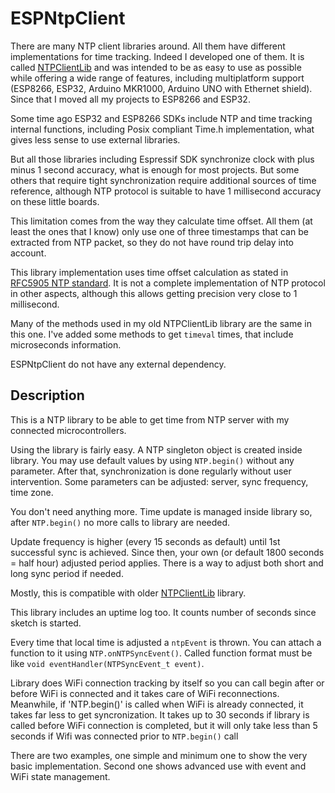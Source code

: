 # ESPNtpClient

There are many NTP client libraries around. All them have different implementations for time tracking. Indeed I developed one of them. It is called [NTPClientLib](https://github.com/gmag11/NtpClient) and was intended to be as easy to use as possible while offering a wide range of features, including multiplatform support (ESP8266, ESP32, Arduino MKR1000, Arduino UNO with Ethernet shield). Since that I moved all my projects to ESP8266 and ESP32.

Some time ago ESP32 and ESP8266 SDKs include NTP and time tracking internal functions, including Posix compliant Time.h implementation, what gives less sense to use external libraries.

But all those libraries including Espressif SDK synchronize clock with plus minus 1 second accuracy, what is enough for most projects. But some others that require tight synchronization require additional sources of time reference, although NTP protocol is suitable to have 1 millisecond accuracy on these little boards.

This limitation comes from the way they calculate time offset. All them (at least the ones that I know) only use one of three timestamps that can be extracted from NTP packet, so they do not have round trip delay into account.

This library implementation uses time offset calculation as stated in [RFC5905 NTP standard](https://tools.ietf.org/html/rfc5905). It is not a complete implementation of NTP protocol in other aspects, although this allows getting precision very close to 1 millisecond.

Many of the methods used in my old NTPClientLib library are the same in this one. I've added some methods to get `timeval` times, that include microseconds information.

ESPNtpClient do not have any external dependency.

## Description

This is a NTP library to be able to get time from NTP server with my connected microcontrollers. 

Using the library is fairly easy. A NTP singleton object is created inside library. You may use default values by using `NTP.begin()` without any parameter. After that, synchronization is done regularly without user intervention. Some parameters can be adjusted: server, sync frequency, time zone.

You don't need anything more. Time update is managed inside library so, after `NTP.begin()` no more calls to library are needed.

Update frequency is higher (every 15 seconds as default) until 1st successful sync is achieved. Since then, your own (or default 1800 seconds = half hour) adjusted period applies. There is a way to adjust both short and long sync period if needed.

Mostly, this is compatible with older [NTPClientLib](https://github.com/gmag11/NtpClient) library.

This library includes an uptime log too. It counts number of seconds since sketch is started.

Every time that local time is adjusted a `ntpEvent` is thrown. You can attach a function to it using `NTP.onNTPSyncEvent()`. Called function format must be like `void eventHandler(NTPSyncEvent_t event)`.

Library does WiFi connection tracking by itself so you can call begin after or before WiFi is connected and it takes care of WiFi reconnections. Meanwhile, if 'NTP.begin()' is called when WiFi is already connected, it takes far less to get syncronization. It takes up to 30 seconds if library is called before WiFi connection is completed, but it will only take less than 5 seconds if Wifi was connected prior to `NTP.begin()` call

There are two examples, one simple and minimum one to show the very basic implementation. Second one shows advanced use with event and WiFi state management.



